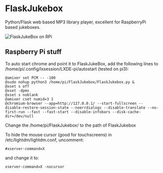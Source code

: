 # FlaskJukebox
Python/Flask web based MP3 library player, excellent for RaspberryPi based jukeboxes.

![FlaskJukeBox on RPi](https://i.imgur.com/nYxdhvN.jpg "FlaskJukebox on RaspberryPi with a 3.5inch touchscreen")

## Raspberry Pi stuff 
To auto start chrome and point it to FlaskJukeBox, add the following lines to /home/pi/.config/lxsession/LXDE-pi/autostart (tested on pi3):
```
@amixer set PCM -- -100
@sudo nohup python3 /home/pi/FlaskJukebox/FlaskJukebox.py &
@xset s off
@xset -dpms
@xset s noblank
@amixer cset numid=3 1
@chromium-browser --app=http://127.0.0.1/ --start-fullscreen --disable-restore-session-state --noerrdialogs --disable-translate --no-first-run --fast --fast-start --disable-infobars --disk-cache-dir=/dev/null
```
Change the /home/pi/FlaskJukebox/ to the path of FlaskJukebox

To hide the mouse cursor (good for touchscreens) in /etc/lightdm/lightdm.conf, uncomment:
```
#xserver-command=X
```
and change it to:
```
xserver-command=X -nocursor
```
